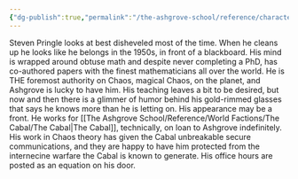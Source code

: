 ```yaml
---
{"dg-publish":true,"permalink":"/the-ashgrove-school/reference/characters/masters/steven-pringle/"}
---
```


Steven Pringle looks at best disheveled most of the time. When he cleans up he looks like he belongs in the 1950s, in front of a blackboard. His mind is wrapped around obtuse math and despite never completing a PhD, has co-authored papers with the finest mathematicians all over the world. He is THE foremost authority on Chaos, magical Chaos, on the planet, and Ashgrove is lucky to have him. His teaching leaves a bit to be desired, but now and then there is a glimmer of humor behind his gold-rimmed glasses that says he knows more than he is letting on. His appearance may be a front. He works for [[The Ashgrove School/Reference/World Factions/The Cabal/The Cabal\|The Cabal]], technically, on loan to Ashgrove indefinitely. His work in Chaos theory has given the Cabal unbreakable secure communications, and they are happy to have him protected from the internecine warfare the Cabal is known to generate. His office hours are posted as an equation on his door.
